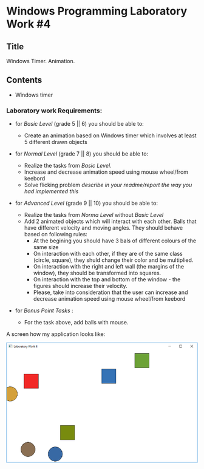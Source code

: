 # Windows Programming Laboratory Work #4

## Title
Windows Timer. Animation.

## Contents
* Windows timer

### Laboratory work Requirements:
  - for _Basic Level_ (grade 5 || 6) you should be able to:
    * Create an animation based on Windows timer which involves at least 5 different drawn objects
  - for _Normal Level_ (grade 7 || 8) you should be able to:
    * Realize the tasks from _Basic Level_.
    * Increase and decrease animation speed using mouse wheel/from keebord 
    * Solve flicking problem _describe in your readme/report the way you had implemented this_
  - for _Advanced Level_ (grade 9 || 10) you should be able to:
    * Realize the tasks from _Norma Level_ without _Basic Level_
    * Add 2 animated objects which will interact with each other. Balls that have different velocity and moving angles. They should behave based on following rules:
        * At the begining you should have 3 bals of different colours of the same size
        * On interaction with each other, if they are of the same class (circle, square), they shuld change their color and be multiplied.
        * On interaction with the right and left wall (the margins of the window), they should be transformed into squares.
        * On interaction with the top and bottom of the window - the figures should increase their velocity.
        * Please, take into consideration that the user can increase and decrease animation speed using mouse wheel/from keebord 
    
  - for _Bonus Point Tasks_ :
    * For the task above, add balls with mouse.

A screen how my application looks like:

![alt tag](https://github.com/TUM-FAF/FAF-141-Ana-Maria-Brinza/blob/master/PW/Lab%234/both.png)
